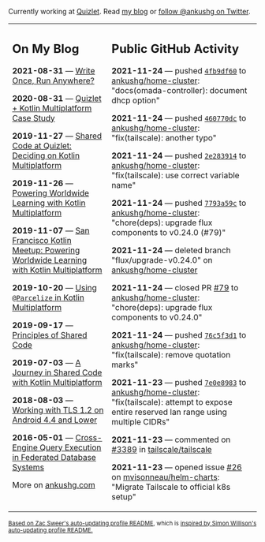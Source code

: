 Currently working at [Quizlet](https://quizlet.com/). Read [my blog](https://ankushg.com/) or [follow @ankushg on Twitter](https://twitter.com/ankushg).

<table><tr><td valign="top" width="40%">

## On My Blog
<!-- blog starts -->
**2021-08-31** — [Write Once, Run Anywhere?](https://ankushg.com/posts/write-once-run-anywhere-increment/)

**2020-08-31** — [Quizlet + Kotlin Multiplatform Case Study](https://ankushg.com/posts/quizlet-kotlin-multiplatform-case-study/)

**2019-11-27** — [Shared Code at Quizlet: Deciding on Kotlin Multiplatform](https://ankushg.com/posts/shared-code-kotlin-multiplatform/)

**2019-11-26** — [Powering Worldwide Learning with Kotlin Multiplatform](https://ankushg.com/speaking/droidcon-sf-2019)

**2019-11-07** — [San Francisco Kotlin Meetup: Powering Worldwide Learning with Kotlin Multiplatform](https://ankushg.com/speaking/sf-kotlin-meetup-2019)

**2019-10-20** — [Using `@Parcelize` in Kotlin Multiplatform](https://ankushg.com/posts/multiplatform-parcelize/)

**2019-09-17** — [Principles of Shared Code](https://ankushg.com/speaking/denver-startup-week-2019)

**2019-07-03** — [A Journey in Shared Code with Kotlin Multiplatform](https://ankushg.com/speaking/droidcon-berlin-2019)

**2018-08-03** — [Working with TLS 1.2 on Android 4.4 and Lower](https://ankushg.com/posts/tls-1.2-on-android/)

**2016-05-01** — [Cross-Engine Query Execution in Federated Database Systems](https://ankushg.com/projects/thesis)
<!-- blog ends -->
More on [ankushg.com](https://ankushg.com/)
</td><td valign="top" width="60%">

## Public GitHub Activity
<!-- githubActivity starts -->
**2021-11-24** — pushed [`4fb9df60`](https://github.com/ankushg/home-cluster/commit/4fb9df6040c52d3189f3ef088d4ea9a7cd1ca127) to [ankushg/home-cluster](https://api.github.com/repos/ankushg/home-cluster): "docs(omada-controller): document dhcp option"

**2021-11-24** — pushed [`460770dc`](https://github.com/ankushg/home-cluster/commit/460770dcb217feef9e62c74ef614c0d92e5b6e8b) to [ankushg/home-cluster](https://api.github.com/repos/ankushg/home-cluster): "fix(tailscale): another typo"

**2021-11-24** — pushed [`2e283914`](https://github.com/ankushg/home-cluster/commit/2e283914cdc84b7b6d96f2a2f17c0acc7795f821) to [ankushg/home-cluster](https://api.github.com/repos/ankushg/home-cluster): "fix(tailscale): use correct variable name"

**2021-11-24** — pushed [`7793a59c`](https://github.com/ankushg/home-cluster/commit/7793a59c1299583329e9ec0594f54f96b3c64ffb) to [ankushg/home-cluster](https://api.github.com/repos/ankushg/home-cluster): "chore(deps): upgrade flux components to v0.24.0 (#79)"

**2021-11-24** — deleted branch "flux/upgrade-v0.24.0" on [ankushg/home-cluster](https://api.github.com/repos/ankushg/home-cluster)

**2021-11-24** — closed PR [#79](https://github.com/ankushg/home-cluster/pull/79) to [ankushg/home-cluster](https://api.github.com/repos/ankushg/home-cluster): "chore(deps): upgrade flux components to v0.24.0"

**2021-11-24** — pushed [`76c5f3d1`](https://github.com/ankushg/home-cluster/commit/76c5f3d1738c799822cfdf23be0ba49b96a5095b) to [ankushg/home-cluster](https://api.github.com/repos/ankushg/home-cluster): "fix(tailscale): remove quotation marks"

**2021-11-23** — pushed [`7e0e8983`](https://github.com/ankushg/home-cluster/commit/7e0e8983fecfcd08b93b60808bc2d91198782a31) to [ankushg/home-cluster](https://api.github.com/repos/ankushg/home-cluster): "fix(tailscale): attempt to expose entire reserved lan range using multiple CIDRs"

**2021-11-23** — commented on [#3389](https://github.com/tailscale/tailscale/issues/3389#issuecomment-976775842) in [tailscale/tailscale](https://api.github.com/repos/tailscale/tailscale)

**2021-11-23** — opened issue [#26](https://github.com/mvisonneau/helm-charts/issues/26) on [mvisonneau/helm-charts](https://api.github.com/repos/mvisonneau/helm-charts): "Migrate Tailscale to official k8s setup"
<!-- githubActivity ends -->
</td></tr></table>

<sub><a href="https://github.com/ZacSweers/ZacSweers">Based on Zac Sweer's auto-updating profile README</a>, which is <a href="https://simonwillison.net/2020/Jul/10/self-updating-profile-readme/">inspired by Simon Willison's auto-updating profile README.</a></sub>